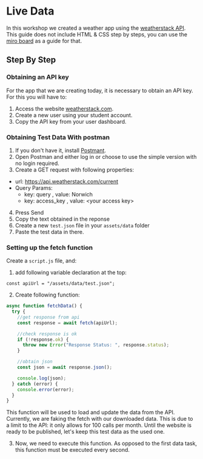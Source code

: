 # Live Data

In this workshop we created a weather app using the [weatherstack API](weatherstack.com). This guide does not include HTML & CSS step by steps, you can use the [miro board](https://miro.com/app/board/uXjVLLxj1G8=/?moveToWidget=3458764605167357573&cot=14) as a guide for that.

## Step By Step

### Obtaining an API key

For the app that we are creating today, it is necessary to obtain an API key. For this you will have to:

1. Access the website [weatherstack.com](weatherstack.com).
2. Create a new user using your student account.
3. Copy the API key from your user dashboard.

### Obtaining Test Data With postman

1. If you don't have it, install [Postmant](https://www.postman.com/).
2. Open Postman and either log in or choose to use the simple version with no login required.
3. Create a GET request with following properties:

- url: <https://api.weatherstack.com/current>
- Query Params:
  - key: query , value: Norwich
  - key: access_key , value: \<your access key>

4. Press Send
5. Copy the text obtained in the reponse
6. Create a new `test.json` file in your `assets/data` folder
7. Paste the test data in there.

### Setting up the fetch function

Create a `script.js` file, and:

1. add following variable declaration at the top:

```JS
const apiUrl = "/assets/data/test.json";
```

2. Create following function:

```JavaScript
async function fetchData() {
  try {
    //get response from api
    const response = await fetch(apiUrl);

    //check response is ok
    if (!response.ok) {
      throw new Error("Response Status: ", response.status);
    }

    //obtain json
    const json = await response.json();

    console.log(json);
  } catch (error) {
    console.error(error);
  }
}

```

This function will be used to load and update the data from the API. Currently, we are faking the fetch with our downloaded data. This is due to a limit to the API: it only allows for 100 calls per month. Until the website is ready to be published, let's keep this test data as the used one.

3. Now, we need to execute this function. As opposed to the first data task, this function must be executed every second. 